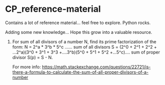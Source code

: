 # CP_reference-material
Contains a lot of reference material... feel free to explore. Python rocks.

Adding some new knowledge... Hope this grow into a valuable resource.

1.  For sum of all divisors of a number N, find its prime factorization of the form:
    N = 2^a * 3^b * 5^c ......
    sum of all divisors S = (2^0 + 2^1 + 2^2 + ...2^a)(3^0 + 3^1 + 3^3 +....3^b)(5^0 + 5^1 + 5^2 +...5^c)....
    sum of proper divisor S(p) = S - N.
    
    For more info: https://math.stackexchange.com/questions/22721/is-there-a-formula-to-calculate-the-sum-of-all-proper-divisors-of-a-number

